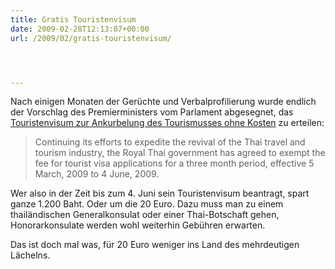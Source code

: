 ```yaml
---
title: Gratis Touristenvisum
date: 2009-02-28T12:13:07+00:00
url: /2009/02/gratis-touristenvisum/




---
```

Nach einigen Monaten der Gerüchte und Verbalprofilierung wurde endlich der Vorschlag des Premierministers vom Parlament abgesegnet, das [Touristenvisum zur Ankurbelung des Tourismusses ohne Kosten][1] zu erteilen:

> Continuing its efforts to expedite the revival of the Thai travel and tourism industry, the Royal Thai government has agreed to exempt the fee for tourist visa applications for a three month period, effective 5 March, 2009 to 4 June, 2009.

Wer also in der Zeit bis zum 4. Juni sein Touristenvisum beantragt, spart ganze 1.200 Baht. Oder um die 20 Euro. Dazu muss man zu einem thailändischen Generalkonsulat oder einer Thai-Botschaft gehen, Honorarkonsulate werden wohl weiterhin Gebühren erwarten.

Das ist doch mal was, für 20 Euro weniger ins Land des mehrdeutigen Lächelns.

 [1]: http://www.tatnews.org/latest_update/detail.asp?id=4235
